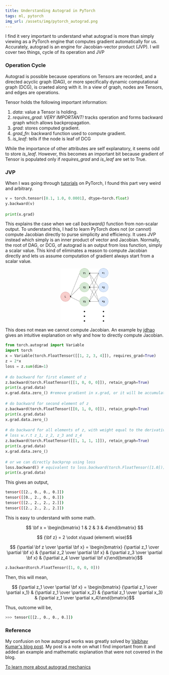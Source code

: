 ```yaml
---
title: Understanding Autograd in PyTorch
tags: ml, pytorch
img_url: /assets/img/pytorch_autograd.png
---
```


I find it very important to understand what autograd is more than simply viewing as a PyTorch engine that computes gradient automatically for us.
Accurately, autograd is an engine for Jacobian-vector product (JVP).
I will cover two things, cycle of its operation and JVP
### Operation Cycle
Autograd is possible because operations on Tensors are recorded, and a directed acyclic graph (DAG), or more specifically dynamic computational graph (DCG), is craeted along with it.
In a view of graph, nodes are Tensors, and edges are operations.

Tensor holds the following important information:
1. _data_: value a Tensor is holding.
2. _requires_grad_: _VERY IMPORTANT!_ tracks operation and forms backward graph which allows backpropagation.
3. _grad_: stores computed gradient.
4. _grad_fn_: backward function used to compute gradient.
5. _is_leaf_: tells if the node is leaf of DCG

While the importance of other attributes are self explanatory, it seems odd to store _is_leaf_.
However, this becomes an important bit because gradient of Tensor is populated only if _requires_grad_ and _is_leaf_ are set to True.

### JVP
When I was going through [tutorials](https://pytorch.org/tutorials/beginner/blitz/autograd_tutorial.html#sphx-glr-beginner-blitz-autograd-tutorial-py) on PyTorch, I found this part very weird and arbitrary.
```python
v = torch.tensor([0.1, 1.0, 0.0001], dtype=torch.float)
y.backward(v)

print(x.grad)
```
This explains the case when we call _backward()_ function from non-scalar output. 
To understand this, I had to learn PyTorch does not (or cannot) compute Jacobian directly to purse simplicity and efficiency.
It uses JVP instead which simply is an inner product of vector and Jacobian.
Normally, the root of DAG, or DCG, of autograd is an output from loss function, simply a scalar value.
This kind of eliminates a reason to compute Jacobian directly and lets us assume computation of gradient always start from a scalar value.

<p align="center">
    <img src="/assets/img/JVP.png" alt="JVP"  width="30%"/>
</p>

This does not mean we cannot compute Jacobian.
An example by [jdhao](https://stackoverflow.com/questions/43451125/pytorch-what-are-the-gradient-arguments/47026836) gives an intuitive explanation on why and how to directly compute Jacobian.
```python
from torch.autograd import Variable
import torch
x = Variable(torch.FloatTensor([[1, 2, 3, 4]]), requires_grad=True)
z = 2*x
loss = z.sum(dim=1)

# do backward for first element of z
z.backward(torch.FloatTensor([[1, 0, 0, 0]]), retain_graph=True)
print(x.grad.data)
x.grad.data.zero_() #remove gradient in x.grad, or it will be accumulated

# do backward for second element of z
z.backward(torch.FloatTensor([[0, 1, 0, 0]]), retain_graph=True)
print(x.grad.data)
x.grad.data.zero_()

# do backward for all elements of z, with weight equal to the derivative of
# loss w.r.t z_1, z_2, z_3 and z_4
z.backward(torch.FloatTensor([[1, 1, 1, 1]]), retain_graph=True)
print(x.grad.data)
x.grad.data.zero_()

# or we can directly backprop using loss
loss.backward() # equivalent to loss.backward(torch.FloatTensor([1.0]))
print(x.grad.data)  
```
This gives an output,
```bash
tensor([[2., 0., 0., 0.]])
tensor([[0., 2., 0., 0.]])
tensor([[2., 2., 2., 2.]])
tensor([[2., 2., 2., 2.]])
```
This is easy to understand with some math.

$$ \bf x = \begin{bmatrix} 1 & 2 & 3 & 4\end{bmatrix} $$

$$ {\bf z} = 2 \odot x\quad (element\ wise)$$

$$ {\partial \bf z \over \partial \bf x} =  \begin{bmatrix} {\partial z_1 \over \partial \bf x} & {\partial z_2 \over \partial \bf x} & {\partial z_3 \over \partial \bf x} & {\partial z_4 \over \partial \bf x}\end{bmatrix}$$

```python
z.backwardtorch.FloatTensor([1, 0, 0, 0]))
```
Then, this will mean,

$$ {\partial z_1 \over \partial \bf x} =  \begin{bmatrix} {\partial z_1 \over \partial x_1} & {\partial z_1 \over \partial x_2} & {\partial z_1 \over \partial x_3} & {\partial z_1 \over \partial x_4}\end{bmatrix}$$

Thus, outcome will be,
```bash
>>> tensor([[2., 0., 0., 0.]])
```

### Reference
My confusion on how autograd works was greatly solved by [Vaibhav Kumar's blog post](https://towardsdatascience.com/pytorch-autograd-understanding-the-heart-of-pytorchs-magic-2686cd94ec95). My post is a note on what I find important from it and added an example and mathematic explanation that were not covered in the blog. 

[To learn more about autograd mechanics](https://pytorch.org/docs/stable/notes/autograd.html)